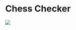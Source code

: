 
Chess Checker
==============

<div class="stats">
<img src="https://img.shields.io/bitbucket/issues/fetishized/chesschecker?style=for-the-badge">
  </div>
